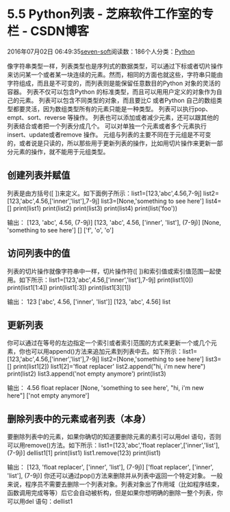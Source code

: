 
# 5.5 Python列表 -  芝麻软件工作室的专栏 - CSDN博客


2016年07月02日 06:49:35[seven-soft](https://me.csdn.net/softn)阅读数：186个人分类：[Python																](https://blog.csdn.net/softn/article/category/6290759)



像字符串类型一样，列表类型也是序列式的数据类型，可以通过下标或者切片操作来访问某一个或者某一块连续的元素。然而，相同的方面也就这些，字符串只能由字符组成，而且是不可变的，而列表则是能保留任意数目的Python 对象的灵活的容器。
列表不仅可以包含Python 的标准类型，而且可以用用户定义的对象作为自己的元素。
列表可以包含不同类型的对象，而且要比C 或者Python 自己的数组类型都要灵活，因为数组类型所有的元素只能是一种类型。
列表可以执行pop、empt、sort、reverse 等操作。
列表也可以添加或者减少元素，还可以跟其他的列表结合或者把一个列表分成几个。
可以对单独一个元素或者多个元素执行insert、update或者remove 操作。
元组与列表的主要不同在于元组是不可变的，或者说是只读的，所以那些用于更新列表的操作，比如用切片操作来更新一部分元素的操作，就不能用于元组类型。
## 创建列表并赋值
列表是由方括号([ ])来定义。如下面例子所示：list1=[123,'abc',4.56,7-9j]
list2=[123,'abc',4.56,['inner','list'],7-9j]
list3=[None,'something to see here']
list4=[]
print(list1)
print(list2)
print(list3)
print(list4)
print(list('foo'))

输出：
[123, 'abc', 4.56, (7-9j)]
[123, 'abc', 4.56, ['inner', 'list'], (7-9j)]
[None, 'something to see here']
[]
['f', 'o', 'o']
## 访问列表中的值
列表的切片操作就像字符串中一样，切片操作符([ ])和索引值或索引值范围一起使用。如下所示：list1=[123,'abc',4.56,['inner','list'],7-9j]
print(list1[0])
print(list1[1:4])
print(list1[:3])
print(list1[3][1])

输出：
123
['abc', 4.56, ['inner', 'list']]
[123, 'abc', 4.56]
list
## 更新列表
你可以通过在等号的左边指定一个索引或者索引范围的方式来更新一个或几个元素，你也可以用append()方法来追加元素到列表中去。如下所示：list1=[123,'abc',4.56,['inner','list'],7-9j]
list2=[None,'something to see here']
list3=[]
print(list1[2])
list1[2]='float replacer'
list2.append("hi, i'm new here")
print(list2)
list3.append('not empty anymore')
print(list3)

输出：
4.56
float replacer
[None, 'something to see here', "hi, i'm new here"]
['not empty anymore']
## 删除列表中的元素或者列表（本身）
要删除列表中的元素，如果你确切的知道要删除元素的素引可以用del 语句，否则可以用remove()方法。如下所示：list1=[123,'abc','float replacer',['inner','list'],(7-9j)]
dellist1[1]
print(list1)
list1.remove(123)
print(list1)

输出：
[123, 'float replacer', ['inner', 'list'], (7-9j)]
['float replacer', ['inner', 'list'], (7-9j)]
你还可以通过pop()方法来删除并从列表中返回一个特定对象。
一般来说，程序员不需要去删除一个列表对象。列表对象出了作用域（比如程序结束，函数调用完成等等）后它会自动被析构，但是如果你想明确的删除一整个列表，你可以用del 语句：dellist1


